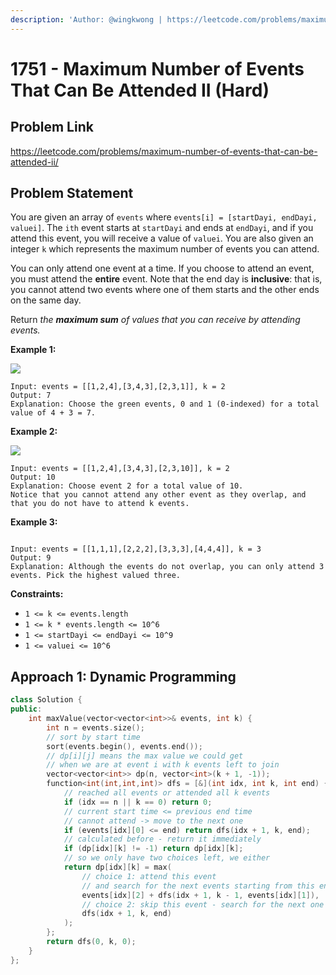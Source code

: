 ```yaml
---
description: 'Author: @wingkwong | https://leetcode.com/problems/maximum-number-of-events-that-can-be-attended-ii/'
---
```


# 1751 - Maximum Number of Events That Can Be Attended II (Hard)

## Problem Link

https://leetcode.com/problems/maximum-number-of-events-that-can-be-attended-ii/

## Problem Statement

You are given an array of `events` where `events[i] = [startDayi, endDayi, valuei]`. The `ith` event starts at `startDayi` and ends at `endDayi`, and if you attend this event, you will receive a value of `valuei`. You are also given an integer `k` which represents the maximum number of events you can attend.

You can only attend one event at a time. If you choose to attend an event, you must attend the **entire** event. Note that the end day is **inclusive**: that is, you cannot attend two events where one of them starts and the other ends on the same day.

Return _the **maximum sum** of values that you can receive by attending events._

**Example 1:**

![](https://assets.leetcode.com/uploads/2021/01/10/screenshot-2021-01-11-at-60048-pm.png)

```
Input: events = [[1,2,4],[3,4,3],[2,3,1]], k = 2
Output: 7
Explanation: Choose the green events, 0 and 1 (0-indexed) for a total value of 4 + 3 = 7.
```

**Example 2:**

![](https://assets.leetcode.com/uploads/2021/01/10/screenshot-2021-01-11-at-60150-pm.png)

```
Input: events = [[1,2,4],[3,4,3],[2,3,10]], k = 2
Output: 10
Explanation: Choose event 2 for a total value of 10.
Notice that you cannot attend any other event as they overlap, and that you do not have to attend k events.
```

**Example 3:**

<img src="https://assets.leetcode.com/uploads/2021/01/10/screenshot-2021-01-11-at-60703-pm.png" alt="" data-size="original"/>

```
Input: events = [[1,1,1],[2,2,2],[3,3,3],[4,4,4]], k = 3
Output: 9
Explanation: Although the events do not overlap, you can only attend 3 events. Pick the highest valued three.
```

**Constraints:**

* `1 <= k <= events.length`
* `1 <= k * events.length <= 10^6`
* `1 <= startDayi <= endDayi <= 10^9`
* `1 <= valuei <= 10^6`

## Approach 1: Dynamic Programming

<SolutionAuthor name="@wingkwong"/>

```cpp
class Solution {
public:
    int maxValue(vector<vector<int>>& events, int k) {
        int n = events.size();
        // sort by start time
        sort(events.begin(), events.end());
        // dp[i][j] means the max value we could get 
        // when we are at event i with k events left to join 
        vector<vector<int>> dp(n, vector<int>(k + 1, -1));
        function<int(int,int,int)> dfs = [&](int idx, int k, int end) {
            // reached all events or attended all k events
            if (idx == n || k == 0) return 0;
            // current start time <= previous end time
            // cannot attend -> move to the next one
            if (events[idx][0] <= end) return dfs(idx + 1, k, end);
            // calculated before - return it immediately
            if (dp[idx][k] != -1) return dp[idx][k];
            // so we only have two choices left, we either
            return dp[idx][k] = max(
                // choice 1: attend this event 
                // and search for the next events starting from this end time
                events[idx][2] + dfs(idx + 1, k - 1, events[idx][1]),
                // choice 2: skip this event - search for the next one
                dfs(idx + 1, k, end)
            );
        };
        return dfs(0, k, 0);
    }
};
```